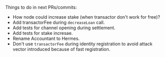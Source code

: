 Things to do in next PRs/commits:

* How node could increase stake (when transactor don't work for free)?
* Add transactorFee during `decreaseLoan` call.
* Add tests for channel opening during settlement.
* Add tests for stake incresae.
* Rename Accountant to Hermes.
* Don't use `transactorFee` during identity registration to avoid attack vector introduced because of fast registration.
